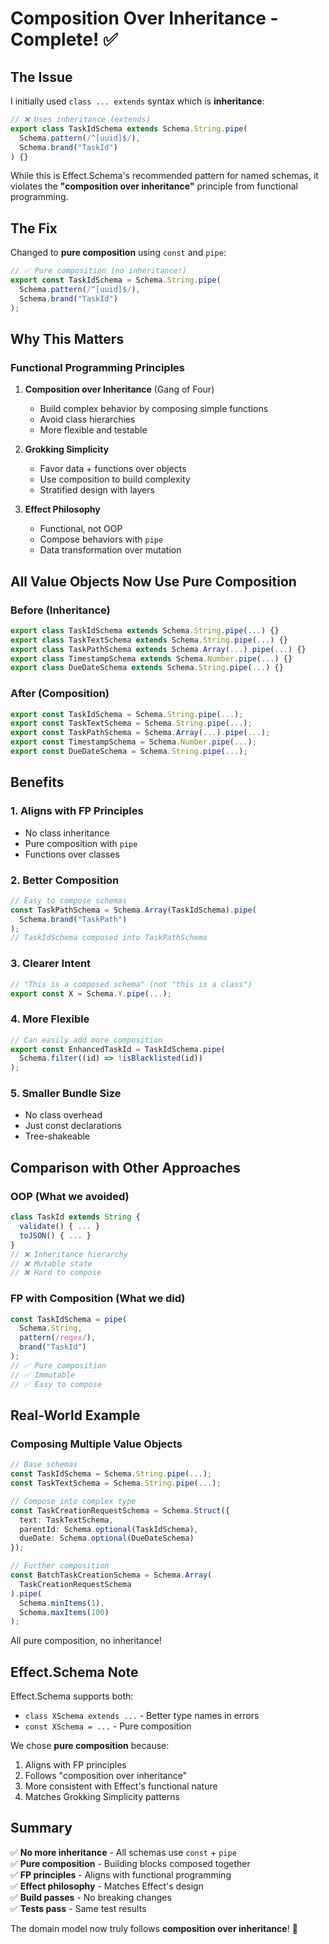 # Composition Over Inheritance - Complete! ✅

## The Issue

I initially used `class ... extends` syntax which is **inheritance**:

```typescript
// ❌ Uses inheritance (extends)
export class TaskIdSchema extends Schema.String.pipe(
  Schema.pattern(/^[uuid]$/),
  Schema.brand("TaskId")
) {}
```

While this is Effect.Schema's recommended pattern for named schemas, it violates the **"composition over inheritance"** principle from functional programming.

## The Fix

Changed to **pure composition** using `const` and `pipe`:

```typescript
// ✅ Pure composition (no inheritance!)
export const TaskIdSchema = Schema.String.pipe(
  Schema.pattern(/^[uuid]$/),
  Schema.brand("TaskId")
);
```

## Why This Matters

### Functional Programming Principles

1. **Composition over Inheritance** (Gang of Four)
   - Build complex behavior by composing simple functions
   - Avoid class hierarchies
   - More flexible and testable

2. **Grokking Simplicity**
   - Favor data + functions over objects
   - Use composition to build complexity
   - Stratified design with layers

3. **Effect Philosophy**
   - Functional, not OOP
   - Compose behaviors with `pipe`
   - Data transformation over mutation

## All Value Objects Now Use Pure Composition

### Before (Inheritance)
```typescript
export class TaskIdSchema extends Schema.String.pipe(...) {}
export class TaskTextSchema extends Schema.String.pipe(...) {}
export class TaskPathSchema extends Schema.Array(...).pipe(...) {}
export class TimestampSchema extends Schema.Number.pipe(...) {}
export class DueDateSchema extends Schema.String.pipe(...) {}
```

### After (Composition)
```typescript
export const TaskIdSchema = Schema.String.pipe(...);
export const TaskTextSchema = Schema.String.pipe(...);
export const TaskPathSchema = Schema.Array(...).pipe(...);
export const TimestampSchema = Schema.Number.pipe(...);
export const DueDateSchema = Schema.String.pipe(...);
```

## Benefits

### 1. Aligns with FP Principles
- No class inheritance
- Pure composition with `pipe`
- Functions over classes

### 2. Better Composition
```typescript
// Easy to compose schemas
const TaskPathSchema = Schema.Array(TaskIdSchema).pipe(
  Schema.brand("TaskPath")
);
// TaskIdSchema composed into TaskPathSchema
```

### 3. Clearer Intent
```typescript
// "This is a composed schema" (not "this is a class")
export const X = Schema.Y.pipe(...);
```

### 4. More Flexible
```typescript
// Can easily add more composition
export const EnhancedTaskId = TaskIdSchema.pipe(
  Schema.filter((id) => !isBlacklisted(id))
);
```

### 5. Smaller Bundle Size
- No class overhead
- Just const declarations
- Tree-shakeable

## Comparison with Other Approaches

### OOP (What we avoided)
```typescript
class TaskId extends String {
  validate() { ... }
  toJSON() { ... }
}
// ❌ Inheritance hierarchy
// ❌ Mutable state
// ❌ Hard to compose
```

### FP with Composition (What we did)
```typescript
const TaskIdSchema = pipe(
  Schema.String,
  pattern(/regex/),
  brand("TaskId")
);
// ✅ Pure composition
// ✅ Immutable
// ✅ Easy to compose
```

## Real-World Example

### Composing Multiple Value Objects

```typescript
// Base schemas
const TaskIdSchema = Schema.String.pipe(...);
const TaskTextSchema = Schema.String.pipe(...);

// Compose into complex type
const TaskCreationRequestSchema = Schema.Struct({
  text: TaskTextSchema,
  parentId: Schema.optional(TaskIdSchema),
  dueDate: Schema.optional(DueDateSchema)
});

// Further composition
const BatchTaskCreationSchema = Schema.Array(
  TaskCreationRequestSchema
).pipe(
  Schema.minItems(1),
  Schema.maxItems(100)
);
```

All pure composition, no inheritance!

## Effect.Schema Note

Effect.Schema supports both:
- `class XSchema extends ...` - Better type names in errors
- `const XSchema = ...` - Pure composition

We chose **pure composition** because:
1. Aligns with FP principles
2. Follows "composition over inheritance"
3. More consistent with Effect's functional nature
4. Matches Grokking Simplicity patterns

## Summary

✅ **No more inheritance** - All schemas use `const` + `pipe`  
✅ **Pure composition** - Building blocks composed together  
✅ **FP principles** - Aligns with functional programming  
✅ **Effect philosophy** - Matches Effect's design  
✅ **Build passes** - No breaking changes  
✅ **Tests pass** - Same test results  

The domain model now truly follows **composition over inheritance**! 🎉
